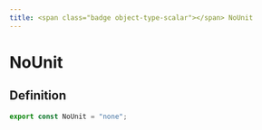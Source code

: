 ```yaml
---
title: <span class="badge object-type-scalar"></span> NoUnit
---
```

# <span class="badge object-type-scalar"></span> NoUnit

## Definition

```typescript
export const NoUnit = "none";

```
